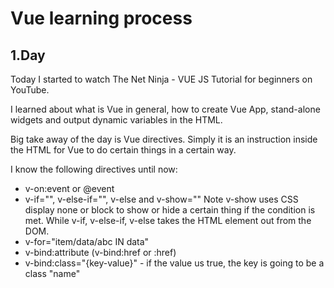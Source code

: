 # Vue learning process

## 1.Day
Today I started to watch The Net Ninja - VUE JS Tutorial for beginners on YouTube.

I learned about what is Vue in general, how to create Vue App, stand-alone widgets and output dynamic variables in the HTML. 

Big take away of the day is Vue directives. Simply it is an instruction inside the HTML for Vue to do certain things in a certain way.

I know the following directives until now:
- v-on:event or @event
- v-if="", v-else-if="", v-else and v-show=""
Note v-show uses CSS display none or block to show or hide a certain thing if the condition is met. While v-if, v-else-if, v-else takes the HTML element out from the DOM.
- v-for="item/data/abc IN data"
- v-bind:attribute (v-bind:href or :href)
- v-bind:class="{key-value}" - if the value us true, the key is going to be a class "name"
